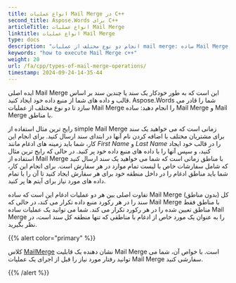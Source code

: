 ```yaml
---
title: انواع عملیات Mail Merge در C++
second_title: Aspose.Words برای C++
articleTitle: انواع عملیات Mail Merge
linktitle: انواع عملیات Mail Merge
type: docs
description: "انجام دو نوع مختلف از عملیات mail merge: ساده Mail Merge و Mail Merge با مناطق با استفاده از C++. ساده Mail Merge کل سند را در هر رکورد منبع داده تکرار می کند، در حالی که Mail Merge با مناطق فقط مناطق مشخص شده را در هر رکورد تکرار می کند."
keywords: "how to execute Mail Merge c++"
weight: 20
url: /fa/cpp/types-of-mail-merge-operations/
timestamp: 2024-09-24-14-35-44
---
```


ایده اصلی Mail Merge این است که به طور خودکار یک سند یا چندین سند بر اساس قالب و داده های شما از منبع داده خود ایجاد کنید. Aspose.Words شما را قادر می سازد تا دو نوع مختلف از عملیات Mail Merge را انجام دهید: ساده Mail Merge و Mail Merge با مناطق.

رایج ترین مثال استفاده از simple Mail Merge زمانی است که می خواهید یک سند برای مشتریان مختلف با اضافه کردن نام آنها در ابتدای سند ارسال کنید. برای انجام این کار، شما باید زمینه های ادغام مانند *First Name* و *Last Name* را در قالب خود ایجاد کنید، و سپس آنها را با داده های منبع داده خود پر کنید. در حالی که رایج ترین مثال استفاده از Mail Merge با مناطق زمانی است که شما می خواهید یک سند ارسال کنید که شامل سفارشات خاص با لیست تمام موارد در هر سفارش است. برای انجام این کار، شما باید مناطق ادغام را در داخل منطقه خود برای هر سفارش ایجاد کنید تا آن را با تمام داده های مورد نیاز برای آیتم ها پر کنید.

تفاوت اصلی بین هر دو عملیات ادغام این است که ساده Mail Merge (بدون مناطق) کل سند را در هر رکورد منبع داده تکرار می کند، در حالی که Mail Merge با مناطق فقط مناطق تعیین شده را در هر رکورد تکرار می کند. شما می توانید یک عملیات ساده Mail Merge را به عنوان یک مورد خاص از ادغام با مناطقی که تنها منطقه کل سند است، در نظر بگیرید.

{{% alert color="primary" %}}

کلاس [MailMerge](https://reference.aspose.com/words/cpp/class/aspose.words.mailmerging/mailmerge/) نشان دهنده یک قابلیت Mail Merge است. با خواص آن، شما می توانید رفتار مورد نیاز را قبل از اجرای یک عملیات Mail Merge سفارشی کنید.

{{% /alert %}}

